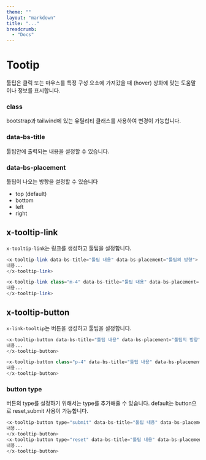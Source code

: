 ```yaml
---
theme: ""
layout: "markdown"
title: "..."
breadcrumb:
  - "Docs"
---
```


# Tootip

툴팁은 클릭 또는 마우스를 특정 구성 요소에 가져갔을 때 (hover) 상화에 맞는 도움말이나 정보를 표시합니다.

### class

bootstrap과 tailwind에 있는 유틸리티 클래스를 사용하여 변경이 가능합니다.

### data-bs-title

툴팁안에 출력되는 내용을 설정할 수 있습니다.

### data-bs-placement

툴팁이 나오는 방향을 설정할 수 있습니다

- top (default)
- bottom
- left
- right

## x-tooltip-link

`x-tooltip-link`는 링크를 생성하고 툴팁을 설정합니다.

```php
<x-tooltip-link data-bs-title="툴팁 내용" data-bs-placement="툴팁의 방향">
내용...
</x-tooltip-link>

<x-tooltip-link class="m-4" data-bs-title="툴팁 내용" data-bs-placement="툴팁의 방향">
내용...
</x-tooltip-link>
```

## x-tooltip-button

`x-link-tooltip`는 버튼을 생성하고 툴팁을 설정합니다.

```php
<x-tooltip-button data-bs-title="툴팁 내용" data-bs-placement="툴팁의 방향">
내용...
</x-tooltip-button>

<x-tooltip-button class="p-4" data-bs-title="툴팁 내용" data-bs-placement="툴팁의 방향">
내용...
</x-tooltip-button>


```

### button type

버튼의 type를 설정하기 위해서는 type를 추가해줄 수 있습니다.
default는 button으로 reset,submit 사용이 가능합니다.

```php
<x-tooltip-button type="submit" data-bs-title="툴팁 내용" data-bs-placement="툴팁의 방향">
내용...
</x-tooltip-button>
<x-tooltip-button type="reset" data-bs-title="툴팁 내용" data-bs-placement="툴팁의 방향">
내용...
</x-tooltip-button>

```
